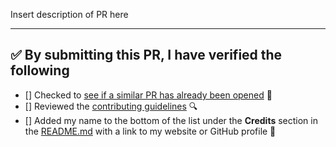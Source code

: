 Insert description of PR here

---

<!-- Thank you for contributing to this repo, it is much appreciated! 😊 -->

<!-- Before creating a PR, make sure to verify the following. -->

## ✅️ By submitting this PR, I have verified the following

* [] Checked to [see if a similar PR has already been opened](https://github.com/techqueria/site/pulls) 🤔️
* [] Reviewed the [contributing guidelines](https://github.com/techqueria/site/blob/master/CONTRIBUTING.md) 🔍️
* [] Added my name to the bottom of the list under the **Credits** section in the [README.md](https://github.com/techqueria/site/blob/master/README.md) with a link to my website or GitHub profile 👥️

